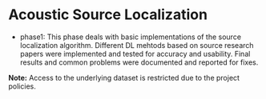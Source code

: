 # Acoustic Source Localization
* phase1: This phase deals with basic implementations of the source localization algorithm. Different DL mehtods based on source research papers were implemented and tested for accuracy and usability. Final results and common problems were documented and reported for fixes.

**Note:** Access to the underlying dataset is restricted due to the project policies.
